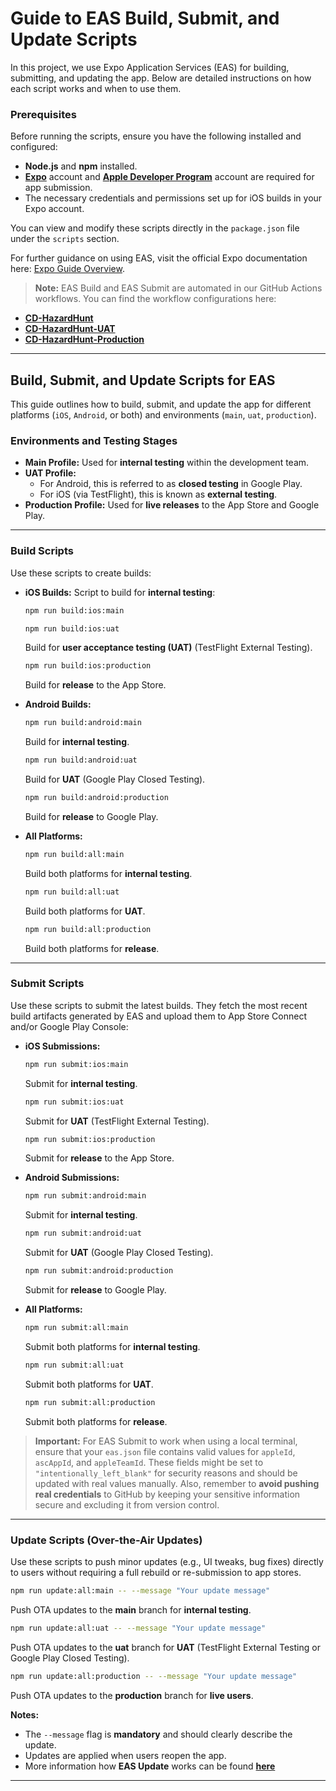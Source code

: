 # Guide to EAS Build, Submit, and Update Scripts

In this project, we use Expo Application Services (EAS) for building, submitting, and updating the app. Below are detailed instructions on how each script works and when to use them.

### Prerequisites

Before running the scripts, ensure you have the following installed and configured:
- **Node.js** and **npm** installed.
- [**Expo**](https://expo.dev/signup) account and [**Apple Developer Program**](https://developer.apple.com/programs/) account are required for app submission.
- The necessary credentials and permissions set up for iOS builds in your Expo account.

You can view and modify these scripts directly in the `package.json` file under the `scripts` section.

For further guidance on using EAS, visit the official Expo documentation here: [Expo Guide Overview](https://docs.expo.dev/guides/overview/).

> **Note:** EAS Build and EAS Submit are automated in our GitHub Actions workflows. You can find the workflow configurations here:
- [**CD-HazardHunt**](https://github.com/Ohtu-Tyoturvallisuus/TTS-frontend/blob/main/.github/workflows/eas-build-submit-all.yml)
- [**CD-HazardHunt-UAT**](https://github.com/Ohtu-Tyoturvallisuus/TTS-frontend/blob/main/.github/workflows/eas-build-submit-all-uat.yml)
- [**CD-HazardHunt-Production**](https://github.com/Ohtu-Tyoturvallisuus/TTS-frontend/blob/main/.github/workflows/eas-build-submit-all-prod.yml)

---

## Build, Submit, and Update Scripts for EAS

This guide outlines how to build, submit, and update the app for different platforms (`iOS`, `Android`, or both) and environments (`main`, `uat`, `production`).

### Environments and Testing Stages

- **Main Profile:** Used for **internal testing** within the development team.
- **UAT Profile:** 
  - For Android, this is referred to as **closed testing** in Google Play.
  - For iOS (via TestFlight), this is known as **external testing**.
- **Production Profile:** Used for **live releases** to the App Store and Google Play.

---

### Build Scripts

Use these scripts to create builds:

- **iOS Builds:**
  Script to build for **internal testing**:
  ```bash
  npm run build:ios:main
  ```

  ```bash
  npm run build:ios:uat
  ```
  Build for **user acceptance testing (UAT)** (TestFlight External Testing).

  ```bash
  npm run build:ios:production
  ```
  Build for **release** to the App Store.

- **Android Builds:**
  ```bash
  npm run build:android:main
  ```
  Build for **internal testing**.

  ```bash
  npm run build:android:uat
  ```
  Build for **UAT** (Google Play Closed Testing).

  ```bash
  npm run build:android:production
  ```
  Build for **release** to Google Play.

- **All Platforms:**
  ```bash
  npm run build:all:main
  ```
  Build both platforms for **internal testing**.

  ```bash
  npm run build:all:uat
  ```
  Build both platforms for **UAT**.

  ```bash
  npm run build:all:production
  ```
  Build both platforms for **release**.

---

### Submit Scripts

Use these scripts to submit the latest builds. They fetch the most recent build artifacts generated by EAS and upload them to App Store Connect and/or Google Play Console:

- **iOS Submissions:**
  ```bash
  npm run submit:ios:main
  ```
  Submit for **internal testing**.

  ```bash
  npm run submit:ios:uat
  ```
  Submit for **UAT** (TestFlight External Testing).

  ```bash
  npm run submit:ios:production
  ```
  Submit for **release** to the App Store.

- **Android Submissions:**
  ```bash
  npm run submit:android:main
  ```
  Submit for **internal testing**.

  ```bash
  npm run submit:android:uat
  ```
  Submit for **UAT** (Google Play Closed Testing).

  ```bash
  npm run submit:android:production
  ```
  Submit for **release** to Google Play.

- **All Platforms:**
  ```bash
  npm run submit:all:main
  ```
  Submit both platforms for **internal testing**.

  ```bash
  npm run submit:all:uat
  ```
  Submit both platforms for **UAT**.

  ```bash
  npm run submit:all:production
  ```
  Submit both platforms for **release**.

> **Important:** For EAS Submit to work when using a local terminal, ensure that your `eas.json` file contains valid values for `appleId`, `ascAppId`, and `appleTeamId`. These fields might be set to `"intentionally_left_blank"` for security reasons and should be updated with real values manually. Also, remember to **avoid pushing real credentials** to GitHub by keeping your sensitive information secure and excluding it from version control.

---

### Update Scripts (Over-the-Air Updates)

Use these scripts to push minor updates (e.g., UI tweaks, bug fixes) directly to users without requiring a full rebuild or re-submission to app stores.

```bash
npm run update:all:main -- --message "Your update message"
```
Push OTA updates to the **main** branch for **internal testing**.

```bash
npm run update:all:uat -- --message "Your update message"
```
Push OTA updates to the **uat** branch for **UAT** (TestFlight External Testing or Google Play Closed Testing).

```bash
npm run update:all:production -- --message "Your update message"
```
Push OTA updates to the **production** branch for **live users**.

**Notes:**
- The `--message` flag is **mandatory** and should clearly describe the update.
- Updates are applied when users reopen the app.
- More information how **EAS Update** works can be found [**here**](https://docs.expo.dev/eas-update/how-it-works/)

---